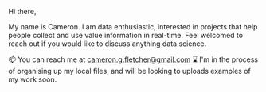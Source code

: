 Hi there,

My name is Cameron. I am data enthusiastic, interested in projects that help people collect and use value information in real-time. Feel welcomed to reach out if you would like to discuss anything data science.
  
📫 You can reach me at cameron.g.fletcher@gmail.com
⌛ I'm in the process of organising up my local files, and will be looking to uploads examples of my work soon.  

<!---
camgfletch/camgfletch is a ✨ special ✨ repository because its `README.md` (this file) appears on your GitHub profile.
You can click the Preview link to take a look at your changes.
--->
